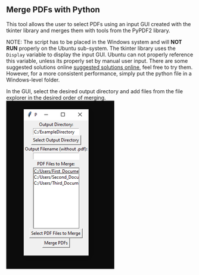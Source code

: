 ## Merge PDFs with Python

This tool allows the user to select PDFs using an input GUI created with the tkinter library and merges them with tools from the PyPDF2 library.

NOTE: The script has to be placed in the Windows system and will **NOT RUN** properly on the Ubuntu sub-system. The tkinter library uses the ``Display`` variable to display the input GUI. Ubuntu can not properly reference this variable, unless its properly set by manual user input. There are some suggested solutions online [suggested solutions online](https://stackoverflow.com/questions/37604289/tkinter-tclerror-no-display-name-and-no-display-environment-variable), feel free to try them. However, for a more consistent performance, simply put the python file in a Windows-level folder.

In the GUI, select the desired output directory and add files from the file explorer in the desired order of merging.
![Screenshot](PDFMergeTool_Screenshot.png)
